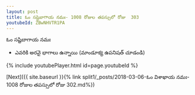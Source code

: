```yaml
---
layout: post
title: ఓం సష్టిబాగాయ నమః- 1008 రోజుల తపస్సులో రోజు  303
youtubeId: ZBwNHVTR1PA
---
```

 
 
 ఓం సష్టిబాగాయ నమః  
 
 -  ఎవరికి అరవై భాగాలు ఉన్నాయి (మాండూక్య ఉపనిషత్ చూడండి) 
 
  
 
  
 
 
 
 
 
 


{% include youtubePlayer.html id=page.youtubeId %}
 
[Next]({{ site.baseurl }}{% link  split1/_posts/2018-03-06-ఓం విశాఖాయ నమః- 1008 రోజుల తపస్సులో రోజు  302.md%})
 
